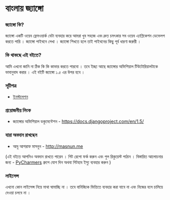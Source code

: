 # বাংলায় জ্যাঙ্গো


### জ্যাঙ্গো কি? 
জ্যাঙ্গো একটি ওয়েব ফ্রেমওয়ার্ক যেটা ব্যবহার করে আমরা খুব সহজে এবং দ্রুত চমৎকার সব ওয়েব এ্যাপ্লিকেশন ডেভেলপ করতে পারি । জ্যাঙ্গো পাইথনে লেখা । জ্যাঙ্গো শিখতে হলে তাই পাইথনের কিছু পূর্ব ধারণা জরুরী । 

### কি থাকছে এই বইতে?
আমি এখনো জানি না ঠিক কি কি কাভার করতে পারবো । তবে ইচ্ছা আছে জ্যাঙ্গোর অফিশিয়াল টিউটোরিয়ালটাকে ভাবানুবাদ করার । এই বইটি জ্যাঙ্গো ১.৫ এর উপর হবে । 

### সূচীপত্র 
* <a href="Installation.md">ইনস্টলেশন</a>





### প্রয়োজনীয় লিংক
* জ্যাঙ্গোর অফিশিয়াল ডকুমেন্টেশন - <a target="_blank" href="https://docs.djangoproject.com/en/1.5/">https://docs.djangoproject.com/en/1.5/</a>


### যারা অবদান রাখছেন
* আবু আশরাফ মাসনুন - <a target="_blank" href="http://masnun.me">http://masnun.me</a>

(এই বইতে আপনিও অবদান রাখতে পারেন । গিট রেপো ফর্ক করুন এবং পুল রিকুয়েস্ট পাঠান । বিস্তারিত আলোচনার জন্য - ‌<a target="_blank" href="http://pycharmers.net">PyCharmers</a> গ্রুপে যোগ দিন অথবা গিটহাব ইস্যু ব্যবহার করুন )



### লাইসেন্স 

এখনো কোন লাইসেন্স নিয়ে মাথা ঘামাচ্ছি না । তবে বানিজ্যিক ভিত্তিতে ব্যবহার করা যাবে না এবং নিজের বলে চালিয়ে দেওয়া চলবে না ।